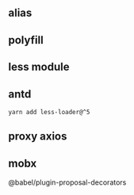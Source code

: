 ## alias

## polyfill

## less module

## antd

```
yarn add less-loader@^5
```

## proxy axios

## mobx

@babel/plugin-proposal-decorators
